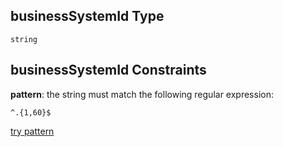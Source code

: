 ## businessSystemId Type

`string`

## businessSystemId Constraints

**pattern**: the string must match the following regular expression:&#x20;

```regexp
^.{1,60}$
```

[try pattern](https://regexr.com/?expression=%5E.%7B1%2C60%7D%24 "try regular expression with regexr.com")
